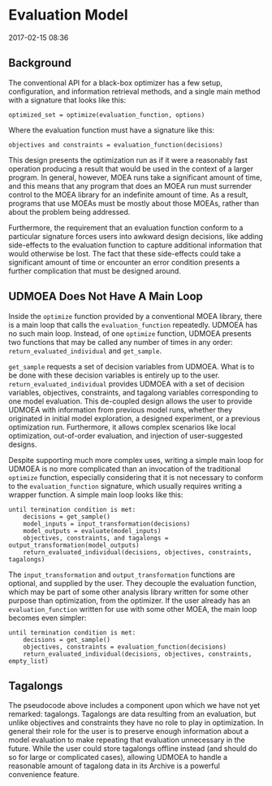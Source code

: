 # Evaluation Model

2017-02-15 08:36

## Background

The conventional API for a black-box optimizer has a few
setup, configuration, and information retrieval methods,
and a single main method with a signature that looks like
this:

```
optimized_set = optimize(evaluation_function, options)
```

Where the evaluation function must have a signature
like this:

```
objectives and constraints = evaluation_function(decisions)
```

This design presents the optimization run as if it were
a reasonably fast operation producing a result that would
be used in the context of a larger program.  In general,
however, MOEA runs take a significant amount of time,
and this means that any program that does an MOEA run
must surrender control to the MOEA library for an
indefinite amount of time.  As a result, programs that
use MOEAs must be mostly about those MOEAs, rather than
about the problem being addressed.

Furthermore, the requirement that an evaluation function
conform to a particular signature forces users into
awkward design decisions, like adding side-effects to the
evaluation function to capture additional information that
would otherwise be lost.  The fact that these side-effects
could take a significant amount of time or encounter an
error condition presents a further complication that must
be designed around.

## UDMOEA Does Not Have A Main Loop

Inside the `optimize` function provided by a conventional
MOEA library, there is a main loop that calls the 
`evaluation_function` repeatedly.  UDMOEA has no such main
loop.  Instead, of one `optimize` function, UDMOEA presents
two functions that may be called any number of times in
any order: `return_evaluated_individual` and `get_sample`.

`get_sample` requests a set of decision variables from
UDMOEA.  What is to be done with these decision variables
is entirely up to the user.  `return_evaluated_individual`
provides UDMOEA with a set of decision variables,
objectives, constraints, and tagalong variables
corresponding to one model evaluation.  This de-coupled
design allows the user to provide UDMOEA with information
from previous model runs, whether they originated in
initial model exploration, a designed experiment, or a
previous optimization run.  Furthermore, it allows complex
scenarios like local optimization, out-of-order
evaluation, and injection of user-suggested designs.

Despite supporting much more complex uses, writing a
simple main loop for UDMOEA is no more complicated than
an invocation of the traditional `optimize` function,
especially considering that it is not necessary to
conform to the `evaluation_function` signature, which
usually requires writing a wrapper function.  A simple
main loop looks like this:

```
until termination condition is met:
    decisions = get_sample()
    model_inputs = input_transformation(decisions)
    model_outputs = evaluate(model_inputs)
    objectives, constraints, and tagalongs = output_transformation(model_outputs)
    return_evaluated_individual(decisions, objectives, constraints, tagalongs)
```

The `input_transformation` and `output_transformation`
functions are optional, and supplied by the user.
They decouple the evaluation function, which may be part
of some other analysis library written for some other
purpose than optimization, from the optimizer.  If the
user already has an `evaluation_function` written for
use with some other MOEA, the main loop becomes even
simpler:

```
until termination condition is met:
    decisions = get_sample()
    objectives, constraints = evaluation_function(decisions)
    return_evaluated_individual(decisions, objectives, constraints, empty_list)
```

## Tagalongs

The pseudocode above includes a component upon which we
have not yet remarked: tagalongs.  Tagalongs are data
resulting from an evaluation, but unlike objectives and
constraints they have no role to play in optimization.
In general their role for the user is to preserve enough
information about a model evaluation to make repeating
that evaluation unnecessary in the future.  While the user
could store tagalongs offline instead (and should do so
for large or complicated cases), allowing UDMOEA to handle
a reasonable amount of tagalong data in its Archive is a
powerful convenience feature.


